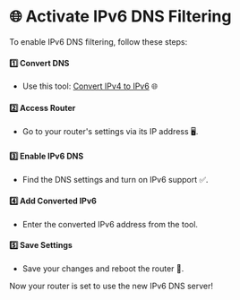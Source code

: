 # 🌐 **Activate IPv6 DNS Filtering**

To enable IPv6 DNS filtering, follow these steps:

#### 1️⃣ **Convert DNS**
- Use this tool: [Convert IPv4 to IPv6](https://dnschecker.org/ipv4-to-ipv6.php) 🌐

#### 2️⃣ **Access Router**
- Go to your router's settings via its IP address 🖥️.

#### 3️⃣ **Enable IPv6 DNS**
- Find the DNS settings and turn on IPv6 support ✅.

#### 4️⃣ **Add Converted IPv6**
- Enter the converted IPv6 address from the tool.

#### 5️⃣ **Save Settings**
- Save your changes and reboot the router 🔄.

Now your router is set to use the new IPv6 DNS server!
